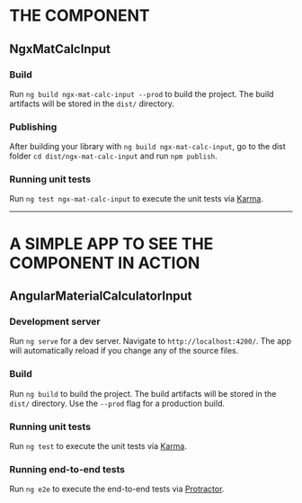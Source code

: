 # THE COMPONENT

## NgxMatCalcInput

### Build

Run `ng build ngx-mat-calc-input --prod` to build the project. The build artifacts will be stored in the `dist/` directory.

### Publishing

After building your library with `ng build ngx-mat-calc-input`, go to the dist folder `cd dist/ngx-mat-calc-input` and run `npm publish`.

### Running unit tests

Run `ng test ngx-mat-calc-input` to execute the unit tests via [Karma](https://karma-runner.github.io).

----------

# A SIMPLE APP TO SEE THE COMPONENT IN ACTION

## AngularMaterialCalculatorInput

### Development server

Run `ng serve` for a dev server. Navigate to `http://localhost:4200/`. The app will automatically reload if you change any of the source files.

### Build

Run `ng build` to build the project. The build artifacts will be stored in the `dist/` directory. Use the `--prod` flag for a production build.

### Running unit tests

Run `ng test` to execute the unit tests via [Karma](https://karma-runner.github.io).

### Running end-to-end tests

Run `ng e2e` to execute the end-to-end tests via [Protractor](http://www.protractortest.org/).

